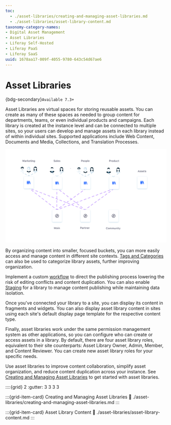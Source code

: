 ```yaml
---
toc:
  - ./asset-libraries/creating-and-managing-asset-libraries.md
  - ./asset-libraries/asset-library-content.md
taxonomy-category-names:
- Digital Asset Management
- Asset Libraries
- Liferay Self-Hosted
- Liferay PaaS
- Liferay SaaS
uuid: 1678aa17-009f-4055-9780-643c54d67ae6
---
```

# Asset Libraries

{bdg-secondary}`Available 7.3+`

Asset Libraries are virtual spaces for storing reusable assets. You can create as many of these spaces as needed to group content for departments, teams, or even individual products and campaigns. Each library is created at the instance level and can be connected to multiple sites, so your users can develop and manage assets in each library instead of within individual sites. Supported applications include Web Content, Documents and Media, Collections, and Translation Processes.

![Asset Libraries are virtual spaces where you can create and store reusable assets for your DXP instance.](./asset-libraries/images/01.png)

By organizing content into smaller, focused buckets, you can more easily access and manage content in different site contexts. [Tags and Categories](./tags-and-categories/organizing-content-with-categories-and-tags.md) can also be used to categorize library assets, further improving organization.

Implement a custom [workflow](../process-automation/workflow/introduction-to-workflow.md) to direct the publishing process lowering the risk of editing conflicts and content duplication. You can also enable [Staging](../site-building/publishing-tools/staging.md) for a library to manage content publishing while maintaining data isolation.

Once you've connected your library to a site, you can display its content in fragments and widgets. You can also display asset library content in sites using each site's default display page template for the respective content type.

Finally, asset libraries work under the same permission management system as other applications, so you can configure who can create or access assets in a library. By default, there are four asset library roles, equivalent to their site counterparts: Asset Library Owner, Admin, Member, and Content Reviewer. You can create new asset library roles for your specific needs.

Use asset libraries to improve content collaboration, simplify asset organization, and reduce content duplication across your instance. See [Creating and Managing Asset Libraries](./asset-libraries/creating-and-managing-asset-libraries.md) to get started with asset libraries.

::::{grid} 2
:gutter: 3 3 3 3

:::{grid-item-card} Creating and Managing Asset Libraries
:link: ./asset-libraries/creating-and-managing-asset-libraries.md
:::

:::{grid-item-card} Asset Library Content
:link: ./asset-libraries/asset-library-content.md
:::

